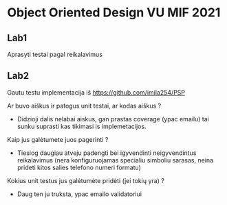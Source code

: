 # Object Oriented Design VU MIF 2021

## Lab1
Aprasyti testai pagal reikalavimus

## Lab2
Gautu testu implementacija iš https://github.com/imila254/PSP


Ar buvo aiškus ir patogus unit testai, ar kodas aiškus ?

- Didzioji dalis nelabai aiskus, gan prastas coverage (ypac emailu) tai sunku suprasti kas tikimasi is implemetacijos.
	
Kaip jus galėtumete juos pagerinti ?

- Tiesiog daugiau atveju padengti bei igyvendinti neigyvendintus reikalavimus (nera konfiguruojamas specialiu simboliu sarasas, neina prideti kitos salies telefono numeri formatu)

Kokius unit testus jus galėtumėte pridėti (jei tokių yra) ?

- Daug ten ju truksta, ypac emailo validatoriui 

